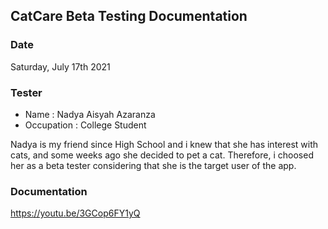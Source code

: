 ## CatCare Beta Testing Documentation
### Date
Saturday, July 17th 2021

### Tester
- Name : Nadya Aisyah Azaranza
- Occupation : College Student

Nadya is my friend since High School and i knew that she has interest with cats, and some weeks ago she decided to pet a cat. Therefore, i choosed her as a beta tester considering that she is the target user of the app.


### Documentation
https://youtu.be/3GCop6FY1yQ
